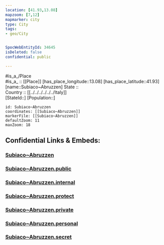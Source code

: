```yaml
---
location: [41.93,13.08] 
mapzoom: [7,12] 
mapmarker: city 
type: City
tags:
- geo/City


SpocWebEntityId: 34645
isDeleted: false
confidential: public

---
```

#is_a_/Place  
#is_a_ :: [[Place]] 
[has_place_longitude::13.08] 
[has_place_latitude::41.93] 
[name::Subiaco~Abruzzen] 
State ::  
Country :: [[../../../../../../Italy]]  
[StateId::] 
[Population::] 



```leaflet
id: Subiaco~Abruzzen
coordinates: [[Subiaco~Abruzzen]] 
markerFile: [[Subiaco~Abruzzen]] 
defaultZoom: 11 
maxZoom: 18
```


## Confidential Links & Embeds: 

### [Subiaco~Abruzzen](/_Standards/Earth/Continent/Europe/Europe~South/Italy/regions~Italy/Lazio/Roma.Province/City/Subiaco~Abruzzen.md) 

### [Subiaco~Abruzzen.public](/_public/Earth/Continent/Europe/Europe~South/Italy/regions~Italy/Lazio/Roma.Province/City/Subiaco~Abruzzen.public.md) 

### [Subiaco~Abruzzen.internal](/_internal/Earth/Continent/Europe/Europe~South/Italy/regions~Italy/Lazio/Roma.Province/City/Subiaco~Abruzzen.internal.md) 

### [Subiaco~Abruzzen.protect](/_protect/Earth/Continent/Europe/Europe~South/Italy/regions~Italy/Lazio/Roma.Province/City/Subiaco~Abruzzen.protect.md) 

### [Subiaco~Abruzzen.private](/_private/Earth/Continent/Europe/Europe~South/Italy/regions~Italy/Lazio/Roma.Province/City/Subiaco~Abruzzen.private.md) 

### [Subiaco~Abruzzen.personal](/_personal/Earth/Continent/Europe/Europe~South/Italy/regions~Italy/Lazio/Roma.Province/City/Subiaco~Abruzzen.personal.md) 

### [Subiaco~Abruzzen.secret](/_secret/Earth/Continent/Europe/Europe~South/Italy/regions~Italy/Lazio/Roma.Province/City/Subiaco~Abruzzen.secret.md)

